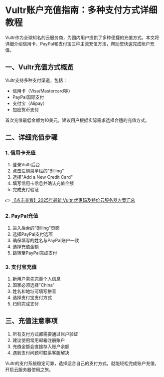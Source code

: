 # Vultr账户充值指南：多种支付方式详细教程

Vultr作为全球知名的云服务商，为国内用户提供了多种便捷的充值方式。本文将详细介绍信用卡、PayPal和支付宝三种主流充值方法，帮助您快速完成账户充值。

## 一、Vultr充值方式概览

Vultr支持多种支付渠道，包括：
- 信用卡（Visa/Mastercard等）
- PayPal国际支付
- 支付宝（Alipay）
- 加密货币支付

首次充值最低金额为10美元，建议用户根据实际需求选择合适的充值方式。

## 二、详细充值步骤

### 1. 信用卡充值
1. 登录Vultr后台
2. 点击左侧菜单栏的"Billing"
3. 选择"Add a New Credit Card"
4. 填写信用卡信息并确认充值金额
5. 完成支付验证

👉 [【点击查看】2025年最新 Vultr 优惠码及特价云服务器方案汇总](https://bit.ly/VuLtr)

### 2. PayPal充值
1. 进入后台的"Billing"页面
2. 选择PayPal支付选项
3. 确保填写的姓名与PayPal账户一致
4. 选择充值金额
5. 跳转至PayPal完成支付

### 3. 支付宝充值
1. 新用户需先完善个人信息
2. 国家必须选择"China"
3. 姓名和地址可填写拼音
4. 选择支付宝支付方式
5. 扫码完成支付

## 三、充值注意事项

1. 所有支付方式都需要通过账户验证
2. 建议使用常用邮箱注册账户
3. 充值金额会直接存入账户余额
4. 遇到支付问题可联系客服解决

Vultr的支付系统稳定可靠，选择适合自己的支付方式，就能轻松完成账户充值，开启云服务器使用之旅。